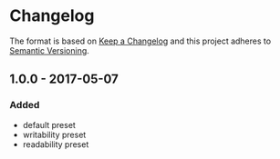 # Changelog

The format is based on [Keep a Changelog](http://keepachangelog.com/) and this project adheres to [Semantic Versioning](http://semver.org/).

## 1.0.0 - 2017-05-07

### Added

- default preset
- writability preset
- readability preset
